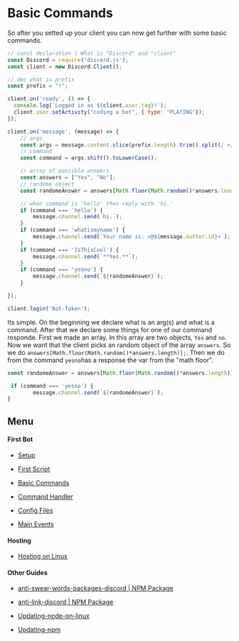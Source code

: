 # Basic Commands

So after you setted up your client you can now get further with some basic commands.

```javascript
// const declaration | What is "Discord" and "client"
const Discord = require('discord.js');
const client = new Discord.Client();

// dec what is prefix
const prefix = "!";

client.on('ready', () => {
  console.log(`Logged in as ${client.user.tag}!`);
  client.user.setActivity("coding a bot", { type: "PLAYING"});
});

client.on('message', (message) => {
    // args
	const args = message.content.slice(prefix.length).trim().split(/ +/);
    // command
	const command = args.shift().toLowerCase();

    // array of possible answers
    const answers = ["Yes", "No"];
    // randome object
    const randomeAnswer = answers[Math.floor(Math.random()*answers.length)];

    // when command is 'hello' then reply with 'hi.'
	if (command === 'hello') {
		message.channel.send(`hi.`);
	}
    if (command === 'whatismyname') {
		message.channel.send(`Your name is: <@${message.author.id}>`);
	}
    if (command === 'IsThisCool') {
		message.channel.send(`**Yes.**`);
	}
    if (command === 'yesno') {
		message.channel.send(`${randomeAnswer}`);
	}

});

client.login('Bot-Token');
```

Its simple. On the beginning we declare what is an arg(s) and what is a command. 
After that we declare some things for one of our command responde. First we made an array. In this array are two objects, `Yes` and `no`. Now we want that the client picks an random object of the array `answers`. So we do `answers[Math.floor(Math.random()*answers.length)];`. Then we do from the command `yesno`has a response the var from the "math floor".

```js
const randomeAnswer = answers[Math.floor(Math.random()*answers.length)];

 if (command === 'yesno') {
		message.channel.send(`${randomeAnswer}`);
}
 ```



## Menu

#### First Bot

- [Setup](https://github.com/ookamicodes/discordjs-guide/blob/master/first-bot/chapters/.setup.md)

- [First Script](https://github.com/ookamicodes/discordjs-guide/blob/master/first-bot/chapters/1_first-script.md)

- [Basic Commands](https://github.com/ookamicodes/discordjs-guide/blob/master/first-bot/chapters/2_basic-commands.md)

- [Command Handler](https://github.com/ookamicodes/discordjs-guide/blob/master/first-bot/chapters/3_command-handler.md)

- [Config Files](https://github.com/ookamicodes/discordjs-guide/blob/master/first-bot/chapters/4_config-files.md)

- [Main Events](https://github.com/ookamicodes/discordjs-guide/blob/master/first-bot/chapters/5_main-events.md)

#### Hosting

- [Hosting on Linux](https://github.com/ookamicodes/discordjs-guide/blob/main/hosting-guides/hosting-on-linux.md)

#### Other Guides

- [anti-swear-words-packages-discord | NPM Package](https://github.com/ookamicodes/discordjs-guide/blob/master/other-guides/chapters/anti-swear-words.md)

- [anti-link-discord | NPM Package](https://github.com/ookamicodes/discordjs-guide/blob/master/other-guides/chapters/anti-link.md)

- [Updating-node-on-linux](https://github.com/ookamicodes/discordjs-guide/blob/main/other-guides/chapters/update-node-linux.md)

- [Updating-npm](https://github.com/ookamicodes/discordjs-guide/blob/main/other-guides/chapters/update-npm.md)